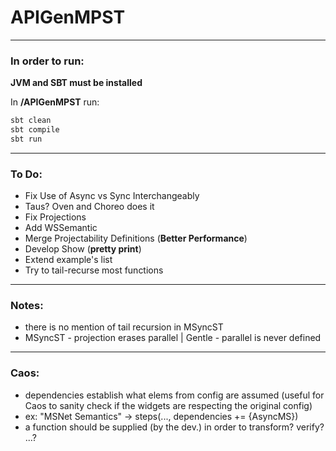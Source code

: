 # APIGenMPST
___

### In order to run:
**JVM and SBT must be installed**  
  
In **/APIGenMPST** run:
````bash
sbt clean
sbt compile
sbt run
````
___

### To Do:
- Fix Use of Async vs Sync Interchangeably
- Taus? Oven and Choreo does it
- Fix Projections
- Add WSSemantic
- Merge Projectability Definitions (**Better Performance**)
- Develop Show (**pretty print**)
- Extend example's list
- Try to tail-recurse most functions
___

### Notes: 
- there is no mention of tail recursion in MSyncST
- MSyncST - projection erases parallel | Gentle - parallel is never defined
___

### Caos:
- dependencies establish what elems from config are assumed (useful for Caos to sanity check if the widgets are respecting the original config)
- ex: "MSNet Semantics" -> steps(..., dependencies += {AsyncMS})
- a function should be supplied (by the dev.) in order to transform? verify? ...?